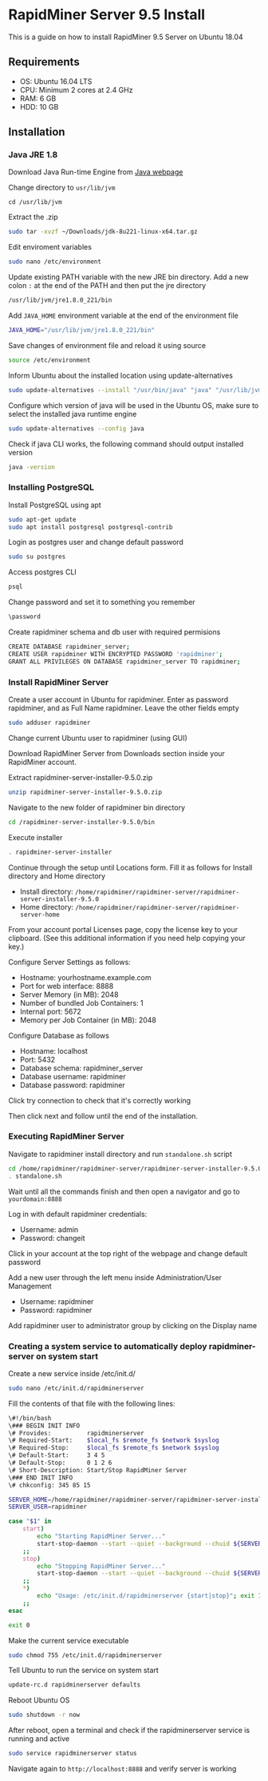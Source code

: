 # RapidMiner Server 9.5 Install

This is a guide on how to install RapidMiner 9.5 Server on Ubuntu 18.04

## Requirements
- OS: Ubuntu 16.04 LTS
- CPU: Minimum 2 cores at 2.4 GHz
- RAM: 6 GB
- HDD: 10 GB

## Installation

### Java JRE 1.8

Download Java Run-time Engine from [Java webpage](https://www.oracle.com/technetwork/java/javase/downloads/jre8-downloads-2133155.html)

Change directory to `usr/lib/jvm`
```
cd /usr/lib/jvm
```

Extract the .zip
```sh
sudo tar -xvzf ~/Downloads/jdk-8u221-linux-x64.tar.gz
```

Edit enviroment variables
```sh
sudo nano /etc/environment
```

Update existing PATH variable with the new JRE bin directory. Add a new colon `:` at the end of the PATH and then put the jre directory
```sh
/usr/lib/jvm/jre1.8.0_221/bin
```

Add `JAVA_HOME` environment variable at the end of the environment file
```sh
JAVA_HOME="/usr/lib/jvm/jre1.8.0_221/bin"
```

Save changes of environment file and reload it using source
```sh
source /etc/environment
```

Inform Ubuntu about the installed location using update-alternatives

```sh
sudo update-alternatives --install "/usr/bin/java" "java" "/usr/lib/jvm/jre1.8.0_221/bin/java" 0
```

Configure which version of java will be used in the Ubuntu OS, make sure to select the installed java runtime engine
```sh
sudo update-alternatives --config java
```

Check if java CLI works, the following command should output installed version
```sh
java -version
```

### Installing PostgreSQL

Install PostgreSQL using apt
```sh
sudo apt-get update
sudo apt install postgresql postgresql-contrib
```

Login as postgres user and change default password
```sh
sudo su postgres
```

Access postgres CLI
```sh
psql
```

Change password and set it to something you remember
```sh
\password
```

Create rapidminer schema and db user with required permisions
```sh
CREATE DATABASE rapidminer_server;
CREATE USER rapidminer WITH ENCRYPTED PASSWORD 'rapidminer';
GRANT ALL PRIVILEGES ON DATABASE rapidminer_server TO rapidminer;
```

### Install RapidMiner Server

Create a user account in Ubuntu for rapidminer. Enter as password rapidminer, and as Full Name rapidminer. Leave the other fields empty
```sh
sudo adduser rapidminer
```

Change current Ubuntu user to rapidminer (using GUI)

Download RapidMiner Server from Downloads section inside your RapidMiner account.

Extract rapidminer-server-installer-9.5.0.zip
```sh
unzip rapidminer-server-installer-9.5.0.zip
```

Navigate to the new folder of rapidminer bin directory
```sh
cd /rapidminer-server-installer-9.5.0/bin
```

Execute installer
```sh
. rapidminer-server-installer
```

Continue through the setup until Locations form. Fill it as follows for Install directory and Home directory
- Install directory:
`/home/rapidminer/rapidminer-server/rapidminer-server-installer-9.5.0`
- Home directory:
`/home/rapidminer/rapidminer-server/rapidminer-server-home`

From your account portal Licenses page, copy the license key to your clipboard. (See this additional information if you need help copying your key.)

Configure Server Settings as follows:
- Hostname: yourhostname.example.com
- Port for web interface: 8888
- Server Memory (in MB): 2048
- Number of bundled Job Containers: 1
- Internal port: 5672
- Memory per Job Container (in MB): 2048

Configure Database as follows
- Hostname: localhost
- Port: 5432
- Database schema: rapidminer_server
- Database username: rapidminer
- Database password: rapidminer

Click try connection to check that it's correctly working

Then click next and follow until the end of the installation.

### Executing RapidMiner Server

Navigate to rapidminer install directory and run `standalone.sh` script

```sh
cd /home/rapidminer/rapidminer-server/rapidminer-server-installer-9.5.0/bin
. standalone.sh
```

Wait until all the commands finish and then open a navigator and go to `yourdomain:8888`

Log in with default rapidminer credentials:
- Username: admin
- Password: changeit
  
Click in your account at the top right of the webpage and change default password

Add a new user through the left menu inside Administration/User Management
- Username: rapidminer
- Password: rapidminer

Add rapidminer user to administrator group by clicking on the Display name

### Creating a system service to automatically deploy rapidminer-server on system start

Create a new service inside /etc/init.d/
```sh
sudo nano /etc/init.d/rapidminerserver
```

Fill the contents of that file with the following lines:
```sh
\#!/bin/bash
\### BEGIN INIT INFO
\# Provides:          rapidminerserver
\# Required-Start:    $local_fs $remote_fs $network $syslog
\# Required-Stop:     $local_fs $remote_fs $network $syslog
\# Default-Start:     3 4 5
\# Default-Stop:      0 1 2 6
\# Short-Description: Start/Stop RapidMiner Server
\### END INIT INFO
\# chkconfig: 345 85 15

SERVER_HOME=/home/rapidminer/rapidminer-server/rapidminer-server-installer-9.5.0
SERVER_USER=rapidminer

case "$1" in
    start)
        echo "Starting RapidMiner Server..."
        start-stop-daemon --start --quiet --background --chuid ${SERVER_USER} --exec ${SERVER_HOME}/bin/standalone.sh
    ;;
    stop)
        echo "Stopping RapidMiner Server..."
        start-stop-daemon --start --quiet --background --chuid ${SERVER_USER} --exec ${SERVER_HOME}/bin/jboss-cli.sh -- --connect --command=:shutdown
    ;;
    *)
        echo "Usage: /etc/init.d/rapidminerserver {start|stop}"; exit 1;
    ;;
esac

exit 0
```
Make the current service executable
```sh
sudo chmod 755 /etc/init.d/rapidminerserver
```

Tell Ubuntu to run the service on system start
```sh
update-rc.d rapidminerserver defaults
```

Reboot Ubuntu OS
```sh
sudo shutdown -r now
```

After reboot, open a terminal and check if the rapidminerserver service is running and active
```sh
sudo service rapidminerserver status
```

Navigate again to `http://localhost:8888` and verify server is working
